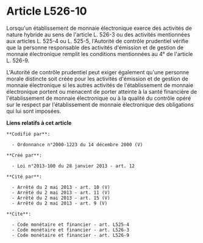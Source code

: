 # Article L526-10

Lorsqu'un établissement de monnaie électronique exerce des activités de nature hybride au sens de l'article L. 526-3 ou des
activités mentionnées aux articles L. 525-4 ou L. 525-5, l'Autorité de contrôle prudentiel vérifie que la personne
responsable des activités d'émission et de gestion de monnaie électronique remplit les conditions mentionnées au 4° de
l'article L. 526-9. 

L'Autorité de contrôle prudentiel peut exiger également qu'une personne morale distincte soit créée pour les activités
d'émission et de gestion de monnaie électronique si les autres activités de l'établissement de monnaie électronique portent
ou menacent de porter atteinte à la santé financière de l'établissement de monnaie électronique ou à la qualité du contrôle
opéré sur le respect par l'établissement de monnaie électronique des obligations qui lui sont imposées.

**Liens relatifs à cet article**

	**Codifié par**:

	  - Ordonnance n°2000-1223 du 14 décembre 2000 (V)

	**Créé par**:

	  - Loi n°2013-100 du 28 janvier 2013 - art. 12

	**Cité par**:

	  - Arrêté du 2 mai 2013 - art. 10 (V)
	  - Arrêté du 2 mai 2013 - art. 11 (V)
	  - Arrêté du 2 mai 2013 - art. 15 (V)
	  - Arrêté du 2 mai 2013 - art. 9 (V)

	**Cite**:

	  - Code monétaire et financier - art. L525-4
	  - Code monétaire et financier - art. L526-3
	  - Code monétaire et financier - art. L526-9
